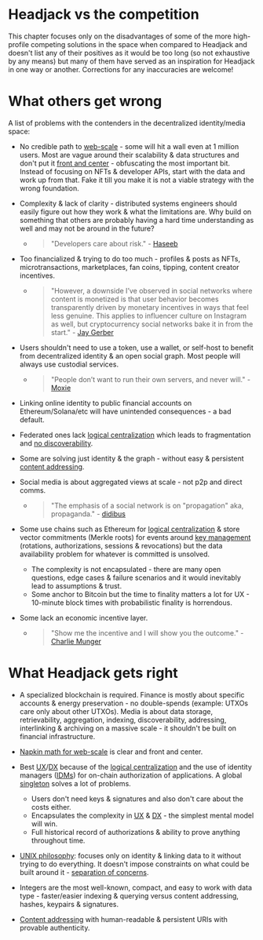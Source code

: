 # Headjack vs the competition

This chapter focuses only on the disadvantages of some of the more high-profile competing solutions in the space when compared to Headjack and doesn't list any of their positives as it would be too long (so not exhaustive by any means) but many of them have served as an inspiration for Headjack in one way or another. Corrections for any inaccuracies are welcome!

# What others get wrong

A list of problems with the contenders in the decentralized identity/media space:

- No credible path to [web-scale](web_scale.md) - some will hit a wall even at 1 million users. Most are vague around their scalability & data structures and don't put it [front and center](numbers.md) - obfuscating the most important bit. Instead of focusing on NFTs & developer APIs, start with the data and work up from that. Fake it till you make it is not a viable strategy with the wrong foundation.

- Complexity & lack of clarity - distributed systems engineers should easily figure out how they work & what the limitations are. Why build on something that others are probably having a hard time understanding as well and may not be around in the future?
    - > "Developers care about risk." - [Haseeb](https://haseebq.com/why-decentralization-isnt-as-important-as-you-think/)

- Too financialized & trying to do too much - profiles & posts as NFTs, microtransactions, marketplaces, fan coins, tipping, content creator incentives.

    - > "However, a downside I’ve observed in social networks where content is monetized is that user behavior becomes transparently driven by monetary incentives in ways that feel less genuine. This applies to influencer culture on Instagram as well, but cryptocurrency social networks bake it in from the start." - [Jay Gerber](https://medium.com/decentralized-web/blockchain-social-networks-c941fb337970)

- Users shouldn't need to use a token, use a wallet, or self-host to benefit from decentralized identity & an open social graph. Most people will always use custodial services.

    - > "People don’t want to run their own servers, and never will." - [Moxie](https://moxie.org/2022/01/07/web3-first-impressions.html)

- Linking online identity to public financial accounts on Ethereum/Solana/etc will have unintended consequences - a bad default.

- Federated ones lack [logical centralization](https://medium.com/@VitalikButerin/the-meaning-of-decentralization-a0c92b76a274) which leads to fragmentation and [no discoverability](https://github.com/mastodon/mastodon/issues/9529).

- Some are solving just identity & the graph - without easy & persistent [content addressing](addressing.md).

- Social media is about aggregated views at scale - not p2p and direct comms.

    - > "The emphasis of a social network is on "propagation" aka, propaganda." - [didibus](https://news.ycombinator.com/item?id=25735773)

- Some use chains such as Ethereum for [logical centralization](https://medium.com/@VitalikButerin/the-meaning-of-decentralization-a0c92b76a274) & store vector commitments (Merkle roots) for events around [key management](https://blog.ceramic.network/key-revocation-in-self-certifying-protocols/) (rotations, authorizations, sessions & revocations) but the data availability problem for whatever is committed is unsolved.
    - The complexity is not encapsulated - there are many open questions, edge cases & failure scenarios and it would inevitably lead to assumptions & trust.
    <!-- - Many focus just on the latest keypairs and don't sequence the signed actions throughout time  - much harder to prove that content generated with an older keypair was indeed legitimate at the time of creation and generated back in time instead of fraudulently constructed later on if the keypair is compromised. -->
    - Some anchor to Bitcoin but the time to finality matters a lot for UX - 10-minute block times with probabilistic finality is horrendous.

- Some lack an economic incentive layer.

    - > "Show me the incentive and I will show you the outcome." - [Charlie Munger](https://quotefancy.com/quote/1561882/Charlie-Munger-Show-me-the-incentive-and-I-will-show-you-the-outcome)


<!-- other projects lack a vision of what could be built and what it would look like
https://twitter.com/liron/status/1547225903176028160 -->

<!-- What you don't want is for these identifiers to be fractured between many platforms with different standards & formats. -->

# What Headjack gets right

- A specialized blockchain is required. Finance is mostly about specific accounts & energy preservation - no double-spends (example: UTXOs care only about other UTXOs). Media is about data storage, retrievability, aggregation, indexing, discoverability, addressing, interlinking & archiving on a massive scale - it shouldn't be built on financial infrastructure.

- [Napkin math for web-scale](numbers.md) is clear and front and center.

- Best [UX](https://en.wikipedia.org/wiki/User_experience)/[DX](https://en.wikipedia.org/wiki/User_experience#Developer_experience) because of the [logical centralization](https://medium.com/@VitalikButerin/the-meaning-of-decentralization-a0c92b76a274) and the use of identity managers ([IDMs](IDM.md)) for on-chain authorization of applications. A global [singleton](https://en.wikipedia.org/wiki/Singleton_pattern) solves a lot of problems.
    - Users don't need keys & signatures and also don't care about the costs either.
    - Encapsulates the complexity in [UX](https://en.wikipedia.org/wiki/User_experience) & [DX](https://en.wikipedia.org/wiki/User_experience#Developer_experience) - the simplest mental model will win.
    - Full historical record of authorizations & ability to prove anything throughout time.

- [UNIX philosophy](https://en.wikipedia.org/wiki/Unix_philosophy): focuses only on identity & linking data to it without trying to do everything. It doesn't impose constraints on what could be built around it - [separation of concerns](https://en.wikipedia.org/wiki/Separation_of_concerns).

- Integers are the most well-known, compact, and easy to work with data type - faster/easier indexing & querying versus content addressing, hashes, keypairs & signatures.

- [Content addressing](addressing.md) with human-readable & persistent URIs with provable authenticity.

<!-- <div style="text-align: center;">
    <img src="images/meme_one_does_not_simply.jpg">
</div> -->

<!-- one does not simply solve media
without logically centralizing identity, names, connections & anchoring through batching and custodial services
https://imgflip.com/memegenerator/One-Does-Not-Simply -->


<!-- <div style="text-align: center;">
    <img src="images/meme_expanding_brain.jpg">
</div> -->

<!-- trust centralized companies with your identity & data
use blockchains, self-host all your data, and sign every action
manage many keypair wallets and isolate risk
use a blockchain with hierarchical trust & don't require keypairs by default
https://imgflip.com/memegenerator/Expanding-Brain -->


<!-- <div style="text-align: center;">
    <img src="images/meme_drake_better_trust.jpg">
</div> -->

<!-- TRUSTLESS
manage keypairs & sign actions
BETTER TRUST
hierarchical trust & account management without keypairs by default
https://imgflip.com/memegenerator/Drake-Hotline-Bling -->

